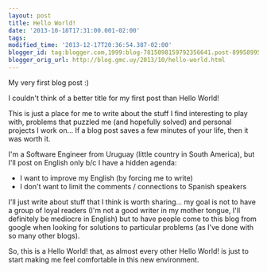 ```yaml
---
layout: post
title: Hello World!
date: '2013-10-18T17:31:00.001-02:00'
tags:
modified_time: '2013-12-17T20:36:54.387-02:00'
blogger_id: tag:blogger.com,1999:blog-7815098159792356641.post-8995899557892053854
blogger_orig_url: http://blog.gmc.uy/2013/10/hello-world.html
---
```

My very first blog post :)

<!--more-->
I couldn't think of a better title for my first post than Hello World!

This is just a place for me to write about the stuff I find interesting to play with, problems that puzzled me (and hopefully solved) and personal projects I work on... If a blog post saves a few minutes of your life, then it was worth it.

I'm a Software Engineer from Uruguay (little country in South America), but I'll post on English only b/c I have a hidden agenda:
* I want to improve my English (by forcing me to write)
* I don't want to limit the comments / connections to Spanish speakers

I'll just write about stuff that I think is worth sharing... my goal is not to have a group of loyal readers (I'm not a good writer in my mother tongue, I'll definitely be mediocre in English) but to have people come to this blog from google when looking for solutions to particular problems (as I've done with so many other blogs).

So, this is a Hello World! that, as almost every other Hello World! is just to start making me feel comfortable in this new environment.
